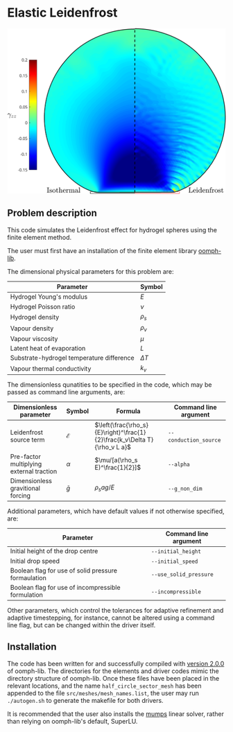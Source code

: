 # Elastic Leidenfrost

<img src="https://github.com/NCJCoombs/Elastic_Leidenfrost/blob/main/bulk_elastic_waves.png" width="800">

## Problem description

This code simulates the Leidenfrost effect for hydrogel spheres using the finite element method.

The user must first have an installation of the finite element library [oomph-lib](https://oomph-lib.github.io/oomph-lib/doc/html/).

The dimensional physical parameters for this problem are:

Parameter  | Symbol
------------- | -------------
Hydrogel Young's modulus | $E$ 
Hydrogel Poisson ratio | $\nu$ 
Hydrogel density | $\rho_s$ 
Vapour density | $\rho_v$ 
Vapour viscosity | $\mu$ 
Latent heat of evaporation | $L$
Substrate-hydrogel temperature difference | $\Delta T$ 
Vapour thermal conductivity | $k_v$

The dimensionless qunatities to be specified in the code, which may be passed as command line arguments, are:

Dimensionless parameter | Symbol | Formula | Command line argument
------------- | ------------- | ------------- | -------------
Leidenfrost source term | $\mathcal{E}$ |  $\left(\frac{\rho_s}{E}\right)^\frac{1}{2}\frac{k_v\Delta T}{\rho_v L a}$ | ```--conduction_source```
Pre-factor multiplying external traction | $\alpha$ | $\mu/[a(\rho_s E)^\frac{1}{2}]$ | ```--alpha```
Dimensionless gravitional forcing | $\bar{g}$ | $\rho_s a g/E$ | ```--g_non_dim```

Additional parameters, which have default values if not otherwise specified, are:

Parameter  | Command line argument
------------- | -------------
Initial height of the drop centre | ```--initial_height```
Initial drop speed | ```--initial_speed```
Boolean flag for use of solid pressure formaulation | ```--use_solid_pressure```
Boolean flag for use of incompressible formulation | ```--incompressible```

Other parameters, which control the tolerances for adaptive refinement and adaptive timestepping, for instance, cannot be altered using a command line flag, but can be changed within the driver itself.

## Installation

The code has been written for and successfully compiled with [version 2.0.0](https://github.com/oomph-lib/oomph-lib/releases/tag/v2.0.0) of oomph-lib. The directories for the elements and driver codes mimic the directory structure of oomph-lib. Once these files have been placed in the relevant locations, and the name ```half_circle_sector_mesh``` has been appended to the file ```src/meshes/mesh_names.list```, the user may run ```./autogen.sh``` to generate the makefile for both drivers.

It is recommended that the user also installs the [mumps](https://mumps-solver.org/index.php) linear solver, rather than relying on oomph-lib's default, SuperLU.
